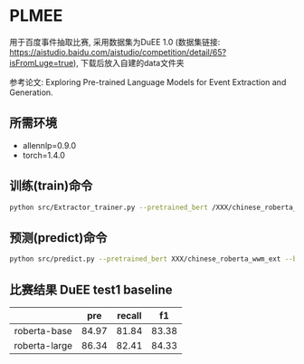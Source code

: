 # PLMEE
用于百度事件抽取比赛, 采用数据集为DuEE 1.0 (数据集链接: https://aistudio.baidu.com/aistudio/competition/detail/65?isFromLuge=true), 下载后放入自建的data文件夹<br>

参考论文: Exploring Pre-trained Language Models for Event Extraction and Generation.

## 所需环境
- allennlp=0.9.0 
- torch=1.4.0
  
## 训练(train)命令
```sh
python src/Extractor_trainer.py --pretrained_bert /XXX/chinese_roberta_wwm_large_ext --bert_vocab /XXX/chinese_roberta_wwm_large_ext/vocab.txt --do_train_trigger True --data_meta_dir ./data/DuEE --extractor_origin_trigger_dir ./save/DuEE/bert_large/trigger --extractor_origin_role_dir ./save/DuEE/bert_large/role --extractor_epoc 20 --extractor_batch_size 12 --extractor_train_file ./data/DuEE/train.json --extractor_val_file ./data/DuEE/dev.json
```

## 预测(predict)命令
```sh
python src/predict.py --pretrained_bert XXX/chinese_roberta_wwm_ext --bert_vocab XXX/chinese_roberta_wwm_ext/vocab.txt --extractor_batch_size 16 --data_meta_dir ./data/DuEE --extractor_train_file ./data/DuEE/train.json --extractor_val_file ./data/DuEE/dev.json --extractor_test_file ./data/DuEE/dev.json --mode DuEE --bert_mode bert_base --save_trigger_dir ./save/DuEE/bert_base/trigger/model_state_epoch_19.th --save_role_dir ./save/DuEE/bert_base/role/model_state_epoch_19.th
```

## 比赛结果 DuEE test1 baseline

| |pre|recall|f1|
| :-: | :-: | :-: | :-: |
|roberta-base|84.97|81.84|83.38|
|roberta-large|86.34|82.41|84.33|